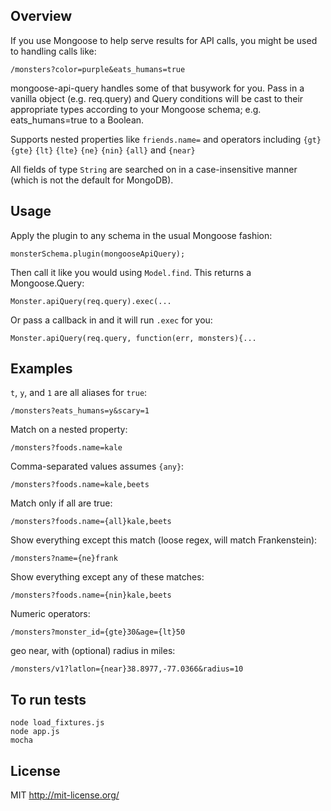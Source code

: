 ## Overview
If you use Mongoose to help serve results for API calls, you might be used to handling calls like:

    /monsters?color=purple&eats_humans=true

mongoose-api-query handles some of that busywork for you. Pass in a vanilla object (e.g. req.query) and Query conditions will be cast to their appropriate types according to your Mongoose schema; e.g. eats_humans=true to a Boolean.

Supports nested properties like `friends.name=` and operators including `{gt}` `{gte}` `{lt}` `{lte}` `{ne}` `{nin}` `{all}` and `{near}`

All fields of type `String` are searched on in a case-insensitive manner (which is not the default for MongoDB).

## Usage

Apply the plugin to any schema in the usual Mongoose fashion:

    monsterSchema.plugin(mongooseApiQuery);

Then call it like you would using `Model.find`. This returns a Mongoose.Query:

    Monster.apiQuery(req.query).exec(...

Or pass a callback in and it will run `.exec` for you:

    Monster.apiQuery(req.query, function(err, monsters){...

## Examples

`t`, `y`, and `1` are all aliases for `true`:

    /monsters?eats_humans=y&scary=1

Match on a nested property:

    /monsters?foods.name=kale

Comma-separated values assumes `{any}`:

    /monsters?foods.name=kale,beets

Match only if all are true:

    /monsters?foods.name={all}kale,beets

Show everything except this match (loose regex, will match Frankenstein):

    /monsters?name={ne}frank

Show everything except any of these matches:

    /monsters?foods.name={nin}kale,beets

Numeric operators:

    /monsters?monster_id={gte}30&age={lt}50

geo near, with (optional) radius in miles:

    /monsters/v1?latlon={near}38.8977,-77.0366&radius=10


## To run tests

```shell
node load_fixtures.js
node app.js
mocha
```

## License

MIT http://mit-license.org/
